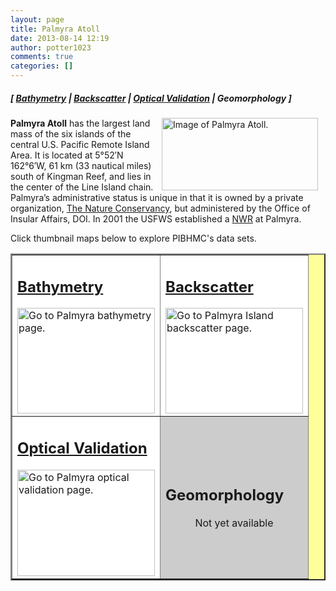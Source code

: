 ```yaml
---
layout: page
title: Palmyra Atoll
date: 2013-08-14 12:19
author: potter1023
comments: true
categories: []
---
```

<h5 class="no_margin-top">[ <a href="http://www.soest.hawaii.edu/pibhmc/cms/data-by-location/pacific-remote-island-area/palymyra-atoll/palmyra-atoll-bathymetry">Bathymetry</a> | <span class="style1"><a href="http://www.soest.hawaii.edu/pibhmc/cms/data-by-location/pacific-remote-island-area/palymyra-atoll/palmyra-atoll-backscatter">Backscatter</a></span> | <a href="http://www.soest.hawaii.edu/pibhmc/cms/data-by-location/pacific-remote-island-area/palymyra-atoll/palmyra-atoll-optical-validation">Optical Validation</a> | Geomorphology ]</h5>
<a href="http://www.soest.hawaii.edu/pibhmc/PRIAs_images/Pal3D_40m_fromNW_sm_1000px.jpg"><img style="padding: 0px 12px 0px 0px;" title="3-D Image of multibeam bathymetry of the north side of Palmyra Atoll showing steep flanks that with erosional features (click on it to see a larger version)." src="http://www.soest.hawaii.edu/pibhmc/PRIAs_images/Pal3D_40m_fromNW_sm_250px.jpg" alt="Image of Palmyra Atoll." width="250" height="116" align="right" border="0" /></a><strong>Palmyra Atoll</strong> has the largest land mass of the six islands of the central U.S. Pacific Remote Island Area. It is located at 5°52′N 162°6′W, 61 km (33 nautical miles) south of Kingman Reef, and lies in the center of the Line Island chain. Palmyra’s administrative status is unique in that it is owned by a private organization, <a href="http://www.nature.org/wherewework/asiapacific/palmyra/">The Nature Conservancy</a>, but administered by the Office of Insular Affairs, DOI. In 2001 the USFWS established a <a href="http://www.fws.gov/refuges/profiles/index.cfm?id=12533">NWR</a> at Palmyra.

Click thumbnail maps below to explore PIBHMC's data sets.
<table border="2" width="445" cellspacing="4" cellpadding="2" bgcolor="#ffff99">
<tbody>
<tr>
<td valign="middle" bgcolor="#ffffff" width="220" height="220">
<h2 class="no_margin-top"><a href="http://www.soest.hawaii.edu/pibhmc/cms/data-by-location/pacific-remote-island-area/palymyra-atoll/palmyra-atoll-bathymetry/">Bathymetry</a></h2>
<a href="http://www.soest.hawaii.edu/pibhmc/cms/data-by-location/pacific-remote-island-area/palymyra-atoll/palmyra-atoll-bathymetry/"><img title="Go to Palmyra bathymetry page." src="http://www.soest.hawaii.edu/pibhmc/PRIAs_images/Palmyra_40m_4website_220px.jpg" alt="Go to Palmyra bathymetry page." width="220" height="169" align="middle" border="0" hspace="0" vspace="0" /></a></td>
<td valign="middle" bgcolor="#ffffff" width="220" height="220">
<h2 class="no_margin-top"><a href="http://www.soest.hawaii.edu/pibhmc/cms/data-by-location/pacific-remote-island-area/palymyra-atoll/palmyra-atoll-backscatter/">Backscatter</a></h2>
<a href="http://www.soest.hawaii.edu/pibhmc/cms/data-by-location/pacific-remote-island-area/palymyra-atoll/palmyra-atoll-backscatter/"><img title="Go to Palmyra Island backscatter page." src="http://www.soest.hawaii.edu/pibhmc/PRIAs_images/palmyra-bs_220.jpg" alt="Go to Palmyra Island backscatter page." width="220" height="169" align="middle" border="0" hspace="0" vspace="0" /></a></td>
</tr>
<tr>
<td valign="middle" bgcolor="#ffffff" width="220" height="220">
<h2 class="no_margin-top"><a href="http://www.soest.hawaii.edu/pibhmc/cms/data-by-location/pacific-remote-island-area/palymyra-atoll/palmyra-atoll-optical-validation/">Optical Validation</a></h2>
<a href="http://www.soest.hawaii.edu/pibhmc/cms/data-by-location/pacific-remote-island-area/palymyra-atoll/palmyra-atoll-optical-validation/"><img title="Go to Palmyra optical validation page." src="http://www.soest.hawaii.edu/pibhmc/PRIAs_images/pal_toad_220px.jpg" alt="Go to Palmyra optical validation page." width="220" height="170" align="middle" border="0" hspace="0" vspace="0" /></a></td>
<td valign="middle" bgcolor="#cccccc" width="220" height="220">
<h2 class="no_margin-top-deadlink">Geomorphology</h2>
<p class="no_margin-top"></p>
<p class="no_margin-top"></p>

<div align="center"><span class="notavail">Not yet available</span></div></td>
</tr>
</tbody>
</table>
&nbsp;

&nbsp;

&nbsp;

&nbsp;

